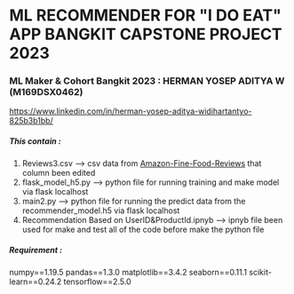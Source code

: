 # ML RECOMMENDER FOR "I DO EAT" APP BANGKIT CAPSTONE PROJECT 2023
### ML Maker & Cohort Bangkit 2023 : HERMAN YOSEP ADITYA W (M169DSX0462)
https://www.linkedin.com/in/herman-yosep-aditya-widihartantyo-825b3b1bb/

##### This contain :
1. Reviews3.csv --> csv data from [Amazon-Fine-Food-Reviews](https://www.kaggle.com/datasets/snap/amazon-fine-food-reviews) that column been edited
2. flask_model_h5.py --> python file for running training and make model via flask localhost
3. main2.py --> python file for running the predict data from the recommender_model.h5 via flask localhost
4. Recommendation Based on UserID&ProductId.ipnyb --> ipnyb file been used for make and test all of the code before make the python file

##### Requirement :
numpy==1.19.5
pandas==1.3.0
matplotlib==3.4.2
seaborn==0.11.1
scikit-learn==0.24.2
tensorflow==2.5.0
